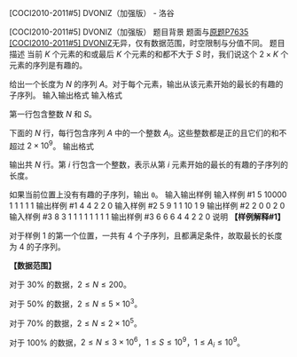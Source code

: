 



[COCI2010-2011#5] DVONIZ（加强版） - 洛谷














[COCI2010-2011#5] DVONIZ（加强版）
题目背景
题面与[原题P7635 [COCI2010-2011#5] DVONIZ](https://www.luogu.com.cn/problem/P7635)无异，仅有数据范围，时空限制与分值不同。
题目描述
当前 $K$ 个元素的和或最后 $K$ 个元素的和都不大于 $S$ 时，我们说这个 $2\times K$ 个元素的序列是有趣的。

给出一个长度为 $N$ 的序列 $A$。对于每个元素，输出从该元素开始的最长的有趣的子序列。
输入输出格式
输入格式

第一行包含整数 $N$ 和 $S$。

下面的 $N$ 行，每行包含序列 $A$ 中的一个整数 $A_i$。这些整数都是正的且它们的和不超过 $2\times 10^9$。
输出格式

输出共 $N$ 行。第 $i$ 行包含一个整数，表示从第 $i$ 元素开始的最长的有趣的子序列的长度。

如果当前位置上没有有趣的子序列，输出 `0`。
输入输出样例
输入样例 #1
5 10000
1
1
1
1
1 
输出样例 #1
4
4
2
2
0 
输入样例 #2
5 9
1
1
10
1
9 
输出样例 #2
2
0
0
2
0 
输入样例 #3
8 3
1
1
1
1
1
1
1
1 
输出样例 #3
6
6
6
4
4
2
2
0 
说明
**【样例解释#1】**

对于样例 $1$ 的第一个位置，一共有 $4$ 个子序列，且都满足条件，故取最长的长度为 $4$ 的子序列。

**【数据范围】**

对于 $30\%$ 的数据，$2\le N \le 200$。

对于 $50\%$ 的数据，$2\le N \le 5 \times 10^3$。

对于 $70\%$ 的数据，$2 \le N \le 2 \times 10^5$。

对于 $100\%$ 的数据，$2\le N \le 3 \times 10^6$，$1\le S \le 10^9$，$1\le A_i \le 10^9$。






